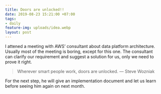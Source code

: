 ```yaml
---
title: Doors are unlocked!!
date: 2019-08-23 15:21:00 +07:00
tags:
- daily
feature-img: uploads/idea.webp
layout: post
---
```


I attened a meeting with AWS’ consultant about data platform architecture. Usually most of the meeting is boring, except for this one. The consultant can clarify our requirement and suggest a solution for us, only we need to prove it right.

> Wherever smart people work, doors are unlocked. ― Steve Wozniak

For the next step, he will give an implementation document and let us learn before seeing him again on next month.
